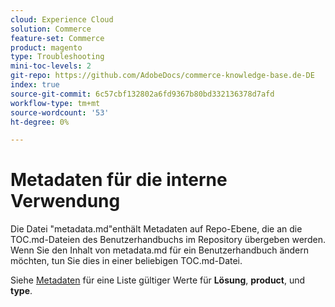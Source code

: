 ```yaml
---
cloud: Experience Cloud
solution: Commerce
feature-set: Commerce
product: magento
type: Troubleshooting
mini-toc-levels: 2
git-repo: https://github.com/AdobeDocs/commerce-knowledge-base.de-DE
index: true
source-git-commit: 6c57cbf132802a6fd9367b80bd332136378d7afd
workflow-type: tm+mt
source-wordcount: '53'
ht-degree: 0%

---
```



# Metadaten für die interne Verwendung

Die Datei &quot;metadata.md&quot;enthält Metadaten auf Repo-Ebene, die an die TOC.md-Dateien des Benutzerhandbuchs im Repository übergeben werden. Wenn Sie den Inhalt von metadata.md für ein Benutzerhandbuch ändern möchten, tun Sie dies in einer beliebigen TOC.md-Datei.

Siehe [Metadaten](https://experienceleague.adobe.com/docs/authoring-guide-exl/using/editing/user-guide-setup/metadata.html) für eine Liste gültiger Werte für **Lösung**, **product**, und **type**.
